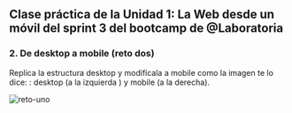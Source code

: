 ## Clase práctica de la Unidad 1: La Web desde un móvil del sprint 3 del bootcamp de @Laboratoria

 ### 2. De desktop a mobile (reto dos)

 Replica la estructura desktop y modifícala a mobile como la imagen te lo dice: : desktop (a la izquierda ) y mobile (a la derecha).

 ![reto-uno](https://fotos.subefotos.com/287f472262dce2cc1f7caccc059055eeo.png)
